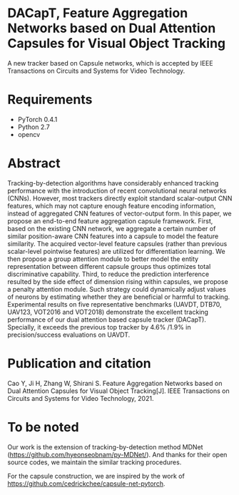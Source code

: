 # DACapT, Feature Aggregation Networks based on Dual Attention Capsules for Visual Object Tracking
A new tracker based on Capsule networks, which is accepted by IEEE Transactions on Circuits and Systems for Video Technology.

# Requirements
- PyTorch 0.4.1
- Python 2.7
- opencv

# Abstract
Tracking-by-detection algorithms have considerably enhanced tracking performance with the introduction of recent convolutional neural networks (CNNs). However, most trackers directly exploit standard scalar-output CNN features, which may not capture enough feature encoding information, instead of aggregated CNN features of vector-output form. In this paper, we propose an end-to-end feature aggregation capsule framework. First, based on the existing CNN network, we aggregate a certain number of similar position-aware CNN features into a capsule to model the feature similarity. The acquired vector-level feature capsules (rather than previous scalar-level pointwise features) are utilized for differentiation learning. We then propose a group attention module to better model the entity representation between different capsule groups thus optimizes total discriminative capability. Third, to reduce the prediction interference resulted by the side effect of dimension rising within capsules, we propose a penalty attention module. Such strategy could dynamically adjust values of neurons by estimating whether they are beneficial or harmful to tracking. Experimental results on five representative benchmarks (UAVDT, DTB70, UAV123, VOT2016 and VOT2018) demonstrate the excellent tracking performance of our dual attention based capsule tracker (DACapT). Specially, it exceeds the previous top tracker by 4.6% /1.9% in precision/success evaluations on UAVDT.

# Publication and citation
Cao Y, Ji H, Zhang W, Shirani S. Feature Aggregation Networks based on Dual Attention Capsules for Visual Object Tracking[J].
IEEE Transactions on Circuits and Systems for Video Technology, 2021.

# To be noted
Our work is the extension of tracking-by-detection method MDNet (https://github.com/hyeonseobnam/py-MDNet/). 
And thanks for their open source codes, we maintain the similar tracking procedures.

For the capsule construction, we are inspired by the work of https://github.com/cedrickchee/capsule-net-pytorch.
